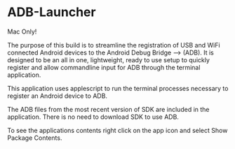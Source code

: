 # ADB-Launcher
Mac Only!

The purpose of this build is to streamline the registration of USB and WiFi connected Android devices to the Android Debug Bridge --> (ADB).  It is designed to be an all in one, lightweight, ready to use setup to quickly register and allow commandline input for ADB through the terminal application. 

This application uses applescript to run the terminal processes necessary to register an Android device to ADB.  

The ADB files from the most recent version of SDK are included in the application.  There is no need to download SDK to use ADB.

To see the applications contents right click on the app icon and select Show Package Contents.


